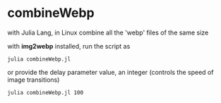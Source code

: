 # combineWebp
with Julia Lang, in Linux combine all the 'webp' files of the same size

with **img2webp** installed, run the script as

```
julia combineWebp.jl
```

or provide the delay parameter value, an integer (controls the speed of image transitions)

```
julia combineWebp.jl 100
```
